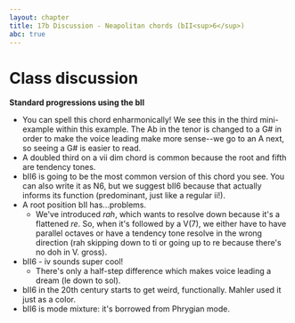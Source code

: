 ```yaml
---
layout: chapter
title: 17b Discussion - Neapolitan chords (bII<sup>6</sup>)
abc: true
---
```


# Class discussion

**Standard progressions using the bII**
- You can spell this chord enharmonically! We see this in the third mini-example within this example. The Ab in the tenor is changed to a G# in order to make the voice leading make more sense--we go to an A next, so seeing a G# is easier to read.
- A doubled third on a vii dim chord is common because the root and fifth are tendency tones. 
- bII6 is going to be the most common version of this chord you see. You can also write it as N6, but we suggest bII6 because that actually informs its function (predominant, just like a regular ii!).
- A root position bII has...problems.
  - We've introduced *rah*, which wants to resolve down because it's a flattened *re*. So, when it's followed by a V(7), we either have to have parallel octaves or have a tendency tone resolve in the wrong direction (rah skipping down to ti or going up to re because there's no doh in V. gross).
- bII6 - iv sounds super cool!
  - There's only a half-step difference which makes voice leading a dream (le down to sol).
- bII6 in the 20th century starts to get weird, functionally. Mahler used it just as a color.
- bII6 is mode mixture: it's borrowed from Phrygian mode.

